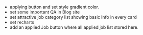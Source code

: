 * applying button and set style gradient color.
* set some important QA in Blog site
* set attractive job category list showing basic Info in every card
* set recharts
* add an applied Job button where all applied job list stored here.